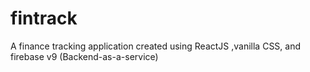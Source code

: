 # fintrack

A finance tracking application created using ReactJS ,vanilla CSS, and firebase v9 (Backend-as-a-service)
